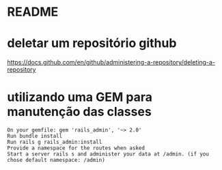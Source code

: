 # README
# deletar um repositório github
https://docs.github.com/en/github/administering-a-repository/deleting-a-repository


# utilizando uma GEM para manutenção das classes

    On your gemfile: gem 'rails_admin', '~> 2.0'
    Run bundle install
    Run rails g rails_admin:install
    Provide a namespace for the routes when asked
    Start a server rails s and administer your data at /admin. (if you chose default namespace: /admin)


